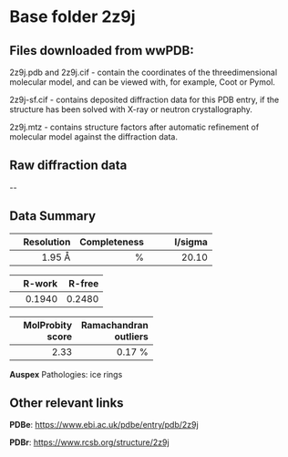 # Base folder 2z9j

## Files downloaded from wwPDB:

2z9j.pdb and 2z9j.cif - contain the coordinates of the threedimensional molecular model, and can be viewed with, for example, Coot or Pymol.

2z9j-sf.cif - contains deposited diffraction data for this PDB entry, if the structure has been solved with X-ray or neutron crystallography.

2z9j.mtz - contains structure factors after automatic refinement of molecular model against the diffraction data.

## Raw diffraction data

--<br> 

## Data Summary
|   | Resolution | Completeness| I/sigma |
|---|-------------:|----------------:|--------------:|
|   |1.95 Å|      %|<img width=50/>20.10|

|   | **R-work**| **R-free**   
|---|-------------:|----------------:|           
||  0.1940|  0.2480|

|   |**MolProbity<br>score**| **Ramachandran<br>outliers** 
|---|-------------:|----------------:|
||  2.33|  0.17 %|

**Auspex** Pathologies: ice rings

 

## Other relevant links 
**PDBe**:  https://www.ebi.ac.uk/pdbe/entry/pdb/2z9j
 
**PDBr**: https://www.rcsb.org/structure/2z9j 

